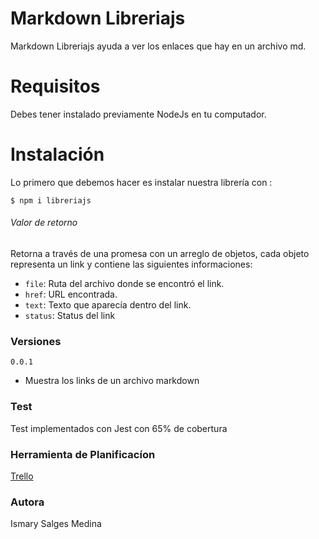 # Markdown Libreriajs
Markdown Libreriajs ayuda a ver los enlaces que hay en un archivo md.


# Requisitos
Debes tener instalado previamente NodeJs en tu computador.

# Instalación 
Lo primero que debemos hacer es instalar nuestra librería con :

 `$ npm i libreriajs`

###### Valor de retorno

Retorna a través de una promesa con un arreglo  de objetos, cada objeto representa un link y contiene las siguientes informaciones:
- `file`: Ruta del archivo donde se encontró el link.
- `href`: URL encontrada.
- `text`: Texto que aparecía dentro del link.
- `status`: Status del link


### Versiones
`0.0.1` 
- Muestra los links de un archivo markdown 

### Test
Test implementados con Jest con 65% de cobertura

### Herramienta de Planificacíon
[Trello](https://trello.com/b/ZtZMrnZO/markdown)

### Autora
Ismary Salges Medina
